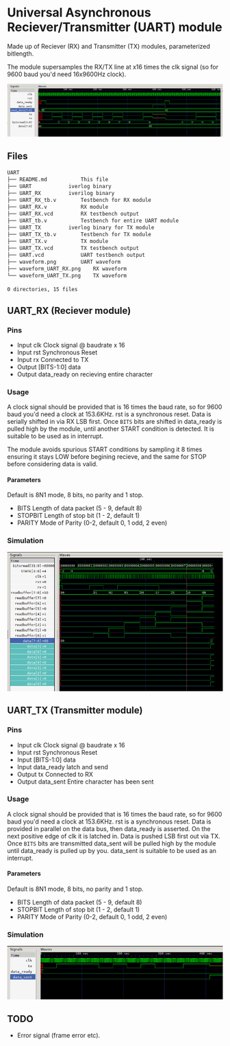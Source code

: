 # Universal Asynchronous Reciever/Transmitter (UART) module

Made up of Reciever (RX) and Transmitter (TX) modules, parameterized bitlength.

The module supersamples the RX/TX line at x16 times the clk signal (so for 9600 baud you'd need 16x9600Hz clock).

![Simulation of RX wired to TX passing data over UART](waveform.png)

## Files

```
UART
├── README.md			This file
├── UART			iverlog binary
├── UART_RX			iverilog binary
├── UART_RX_tb.v		Testbench for RX module
├── UART_RX.v			RX module
├── UART_RX.vcd			RX testbench output
├── UART_tb.v			Testbench for entire UART module
├── UART_TX			iverlog binary for TX module
├── UART_TX_tb.v		Testbench for TX module
├── UART_TX.v			TX module
├── UART_TX.vcd			TX testbench output
├── UART.vcd			UART testbench output
├── waveform.png		UART waveform
├── waveform_UART_RX.png	RX waveform
└── waveform_UART_TX.png	TX waveform

0 directories, 15 files
```

## UART_RX (Reciever module)

### Pins

* Input clk	Clock signal @ baudrate x 16
* Input rst	Synchronous Reset
* Input rx 	Connected to TX
* Output	[BITS-1:0] data
* Output	data_ready on recieving entire character

### Usage

A clock signal should be provided that is 16 times the baud rate, so for 9600 baud you'd need a clock at 153.6KHz. rst is a synchronous reset. Data is serially shifted in via RX LSB first. Once `BITS` bits are shifted in data_ready is pulled high by the module, until another START condition is detected. It is suitable to be used as in interrupt.

The module avoids spurious START conditions by sampling it 8 times ensuring it stays LOW before begining recieve, and the same for STOP before considering data is valid.

#### Parameters

Default is 8N1 mode, 8 bits, no parity and 1 stop.

* BITS Length of data packet (5 - 9, default 8)
* STOPBIT Length of stop bit (1 - 2, default 1)
* PARITY Mode of Parity (0-2, default 0, 1 odd, 2 even)

### Simulation

![UART_RX recieving data](waveform_UART_RX.png)

## UART_TX (Transmitter module)

### Pins

* Input clk	Clock signal @ baudrate x 16
* Input rst	Synchronous Reset
* Input		[BITS-1:0] data
* Input		data_ready latch and send
* Output tx 	Connected to RX
* Output data_sent	  Entire character has been sent

### Usage

A clock signal should be provided that is 16 times the baud rate, so for 9600 baud you'd need a clock at 153.6KHz. rst is a synchronous reset. Data is provided in parallel on the data bus, then data_ready is asserted. On the next positive edge of clk it is latched in. Data is pushed LSB first out via TX. Once `BITS` bits are transmitted data_sent will be pulled high by the module until data_ready is pulled up by you. data_sent is suitable to be used as an interrupt.

#### Parameters

Default is 8N1 mode, 8 bits, no parity and 1 stop.

* BITS Length of data packet (5 - 9, default 8)
* STOPBIT Length of stop bit (1 - 2, default 1)
* PARITY Mode of Parity (0-2, default 0, 1 odd, 2 even)

### Simulation

![UART_TX sending data](waveform_UART_TX.png)

## TODO

* Error signal  (frame error etc).

